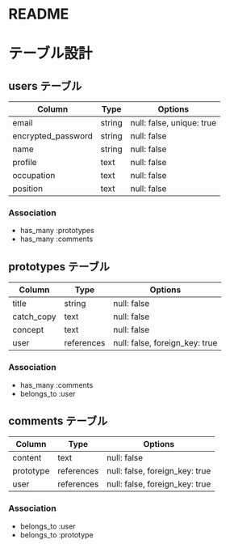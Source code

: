 # README

# テーブル設計

## users テーブル

| Column             | Type   | Options                   |
| ------------------ | ------ | ------------------------- |
| email              | string | null: false, unique: true |
| encrypted_password | string | null: false               |
| name               | string | null: false               |
| profile            | text   | null: false               |
| occupation         | text   | null: false               |
| position           | text   | null: false               |

### Association

- has_many :prototypes
- has_many :comments

## prototypes テーブル

| Column        | Type      | Options                        |
| ------------- | --------- | ------------------------------ |
| title         | string    | null: false                    |
| catch_copy    | text      | null: false                    |
| concept       | text      | null: false                    |
| user          | references| null: false, foreign_key: true |

### Association

- has_many   :comments
- belongs_to :user

## comments テーブル

| Column      | Type       | Options                        |
| ------      | ---------- | ------------------------------ |
| content     | text       | null: false                    |
| prototype   | references | null: false, foreign_key: true |
| user        | references | null: false, foreign_key: true |

### Association

- belongs_to :user
- belongs_to :prototype


